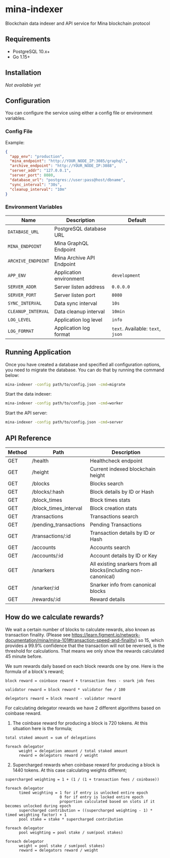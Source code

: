 # mina-indexer

Blockchain data indexer and API service for Mina blockchain protocol

## Requirements

- PostgreSQL 10.x+
- Go 1.15+

## Installation

*Not available yet*

## Configuration

You can configure the service using either a config file or environment variables.

### Config File

Example:

```json
{
  "app_env": "production",
  "mina_endpoint": "http://YOUR_NODE_IP:3085/graphql",
  "archive_endpoint": "http://YOUR_NODE_IP:3088",
  "server_addr": "127.0.0.1",
  "server_port": 8080,
  "database_url": "postgres://user:pass@host/dbname",
  "sync_interval": "30s",
  "cleanup_interval": "10m"
}
```

### Environment Variables

| Name               | Description             | Default
|--------------------|-------------------------|-------------------
| `DATABASE_URL`     | PostgreSQL database URL
| `MINA_ENDPOINT`    | Mina GraphQL Endpoint
| `ARCHIVE_ENDPOINT` | Mina Archive API Endpoint
| `APP_ENV`          | Application environment | `development`
| `SERVER_ADDR`      | Server listen address   | `0.0.0.0`
| `SERVER_PORT`      | Server listen port      | `8080`
| `SYNC_INTERVAL`    | Data sync interval      | `10s`
| `CLEANUP_INTERVAL` | Data cleanup interval   | `10min`
| `LOG_LEVEL`        | Application log level   | `info`
| `LOG_FORMAT`       | Application log format  | `text`. Available: `text`, `json`

## Running Application

Once you have created a database and specified all configuration options, you
need to migrate the database. You can do that by running the command below:

```bash
mina-indexer -config path/to/config.json -cmd=migrate
```

Start the data indexer:

```bash
mina-indexer -config path/to/config.json -cmd=worker
```

Start the API server:

```bash
mina-indexer -config path/to/config.json -cmd=server
```

## API Reference

| Method | Path                            | Description
|--------|---------------------------------|------------------------------------
| GET    | /health                         | Healthcheck endpoint
| GET    | /height                         | Current indexed blockchain height
| GET    | /blocks                         | Blocks search
| GET    | /blocks/:hash                   | Block details by ID or Hash
| GET    | /block_times                    | Block times stats
| GET    | /block_times_interval           | Block creation stats
| GET    | /transactions                   | Transactions search
| GET    | /pending_transactions           | Pending Transactions
| GET    | /transactions/:id               | Transaction details by ID or Hash
| GET    | /accounts                       | Accounts search
| GET    | /accounts/:id                   | Account details by ID or Key
| GET    | /snarkers                       | All existing snarkers from all blocks(including non-canonical)
| GET    | /snarker/:id                    | Snarker info from canonical blocks
| GET    | /rewards/:id                    | Reward details

## How do we calculate rewards?
We wait a certain number of blocks to calculate rewards, also known as transaction finality.
(Please see https://learn.figment.io/network-documentation/mina/mina-101#transaction-speed-and-finality) so 15, which provides a 99.9% confidence that the transaction will not be reversed, is the threshold for calculations. That means we only show the rewards calculated 45 minute before.

We sum rewards daily based on each block rewards one by one. Here is the formula of a block's reward;

```
block reward = coinbase reward + transaction fees - snark job fees

validator reward = block reward * validator fee / 100

delegators reward = block reward - validator reward
```
For calculating delegator rewards we have 2 different algorithms based on coinbase reward.

1. The coinbase reward for producing a block is 720 tokens. At this situation here is the formula;
```
total staked amount = sum of delegations

foreach delegator 
      weight = delegation amount / total staked amount
      reward = delegators reward / weight
```
2. Supercharged rewards when coinbase reward for producing a block is 1440 tokens. At this case calculating weights different;
```
supercharged weighting = 1 + (1 / (1 + transaction fees / coinbase))

foreach delegator
      timed weighting = 1 for if entry is unlocked entire epoch
                        0 for if entry is locked entire epoch 
                        proportion calculated based on slots if it becomes unlocked during epoch
      supercharged contribution = ((supercharged weighting - 1) * timed weighting factor) + 1
      pool stake = stake * supercharged contribution

foreach delegator
      pool weighting = pool stake / sum(pool stakes)

foreach delegator 
      weight = pool stake / sum(pool stakes)
      reward = delegators reward / weight
```
